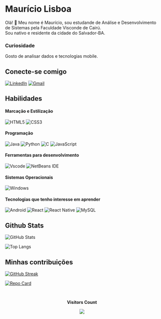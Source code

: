 # Maurício Lisboa
Olá! 👋 Meu nome é Maurício, sou estudande de Análise e Desenvolvimento de Sistemas pela Faculdade Visconde de Cairú.</br>Sou nativo e residente da cidade do Salvador-BA.</br>

### Curiosidade
Gosto de analisar dados e tecnologias mobile.

## Conecte-se comigo
[![LinkedIn](https://img.shields.io/badge/LinkedIn-0077B5?style=for-the-badge&logo=linkedin&logoColor=white)](https://www.linkedin.com/in/devmauriciol88/)
[![Gmail](https://img.shields.io/badge/Gmail-333333?style=for-the-badge&logo=gmail&logoColor=red)](mailto:devlisboa88@gmail.com)

## Habilidades

#### Marcação e Estilização
![HTML5](https://img.shields.io/badge/html5-%23E34F26.svg?style=for-the-badge&logo=html5&logoColor=white)
![CSS3](https://img.shields.io/badge/css3-%231572B6.svg?style=for-the-badge&logo=css3&logoColor=white)

#### Programação
![Java](https://img.shields.io/badge/java-%23ED8B00.svg?style=for-the-badge&logo=openjdk&logoColor=white)
![Python](https://img.shields.io/badge/python-3670A0?style=for-the-badge&logo=python&logoColor=ffdd54)
![C](https://img.shields.io/badge/C-00599C?style=for-the-badge&logo=c&logoColor=white)
![JavaScript](https://img.shields.io/badge/javascript-%23323330.svg?style=for-the-badge&logo=javascript&logoColor=%23F7DF1E)

#### Ferramentas para desenvolvimento

![Vscode](https://img.shields.io/badge/Vscode-007ACC?style=for-the-badge&logo=visual-studio-code&logoColor=white)
![NetBeans IDE](https://img.shields.io/badge/NetBeansIDE-1B6AC6.svg?style=for-the-badge&logo=apache-netbeans-ide&logoColor=white)

#### Sistemas Operacionais

![Windows](https://img.shields.io/badge/Windows-0078D6?style=for-the-badge&logo=windows&logoColor=white)

#### Tecnologias que tenho interesse em aprender
![Android](https://img.shields.io/badge/Android-3DDC84?style=for-the-badge&logo=android&logoColor=white)
![React](https://img.shields.io/badge/react-%2320232a.svg?style=for-the-badge&logo=react&logoColor=%2361DAFB)
![React Native](https://img.shields.io/badge/react_native-%2320232a.svg?style=for-the-badge&logo=react&logoColor=%2361DAFB)
![MySQL](https://img.shields.io/badge/MySQL-00000F?style=for-the-badge&logo=mysql&logoColor=white)

## Github Stats
![GitHub Stats](https://github-readme-stats.vercel.app/api?username=MauricioL88&theme=transparent&bg_color=000&border_color=30A3DC&show_icons=true&icon_color=30A3DC&title_color=E94D5F&text_color=FFF&hide_title=true&hide=stars)

![Top Langs](https://github-readme-stats-git-masterrstaa-rickstaa.vercel.app/api/top-langs/?username=MauricioL88&bg_color=000&border_color=30A3DC&title_color=E94D5F&text_color=FFF)

## Minhas contribuições

<a href="https://git.io/streak-stats"><img src="https://streak-stats.demolab.com?user=MauricioL88&theme=dark&hide_border=true&locale=pt_BR&date_format=j%2Fn%5B%2FY%5D" alt="GitHub Streak" /></a>

[![Repo Card](https://github-readme-stats.vercel.app/api/pin/?username=MauricioL88&repo=estudo-css&bg_color=000&border_color=30A3DC&show_icons=true&icon_color=30A3DC&title_color=E94D5F&text_color=FFF)](https://github.com/MauricioL88/estudo-css)

<div align="center">
<br><p align="centre"><b>Visitors Count</b></p>  
<p align="center"><img align="center" src="https://profile-counter.glitch.me/{MauricioL88}/count.svg" /></p> 
<br></div>
